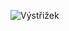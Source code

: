 ![Výstřižek](https://user-images.githubusercontent.com/125310309/225361556-d530185a-d187-4086-8956-d8d8a6bc0d25.PNG)

